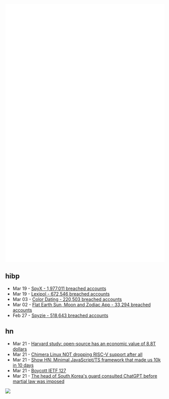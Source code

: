 ![Metrics](https://raw.githubusercontent.com/phixion/phixion/master/metrics.svg)

## hibp

<!--
for https://github.com/phixion/phixion/blob/main/.github/workflows/feeds.yml
-->
<!--START_SECTION:haveibeenpwnd-->
- Mar 19 - [SpyX - 1,977,011 breached accounts](https://haveibeenpwned.com/PwnedWebsites#SpyX)
- Mar 19 - [Lexipol - 672,546 breached accounts](https://haveibeenpwned.com/PwnedWebsites#Lexipol)
- Mar 03 - [Color Dating - 220,503 breached accounts](https://haveibeenpwned.com/PwnedWebsites#ColorDating)
- Mar 02 - [Flat Earth Sun, Moon and Zodiac App - 33,294 breached accounts](https://haveibeenpwned.com/PwnedWebsites#FlatEarthDave)
- Feb 27 - [Spyzie - 518,643 breached accounts](https://haveibeenpwned.com/PwnedWebsites#Spyzie)
<!--END_SECTION:haveibeenpwnd-->

## hn

<!--
for https://github.com/phixion/phixion/blob/main/.github/workflows/feeds.yml
-->
<!--START_SECTION:hn-->
- Mar 21 - [Harvard study: open-source has an economic value of 8.8T dollars](https://www.heise.de/en/news/Harvard-study-Open-source-has-an-economic-value-of-8-8-trillion-dollars-10322643.html)
- Mar 21 - [Chimera Linux NOT dropping RISC-V support after all](https://chimera-linux.org/news/2025/03/new-riscv-server.html)
- Mar 21 - [Show HN: Minimal JavaScript/TS framework that made us 10k in 10 days](https://github.com/The-Pocket-World/Pocket-Flow-Framework)
- Mar 21 - [Boycott IETF 127](https://boycott-ietf127.org/)
- Mar 21 - [The head of South Korea's guard consulted ChatGPT before martial law was imposed](https://www.hani.co.kr/arti/society/society_general/1187705.html)
<!--END_SECTION:hn-->

<!--
for https://yhype.me
-->
![](https://hit.yhype.me/github/profile?user_id=13013670)
